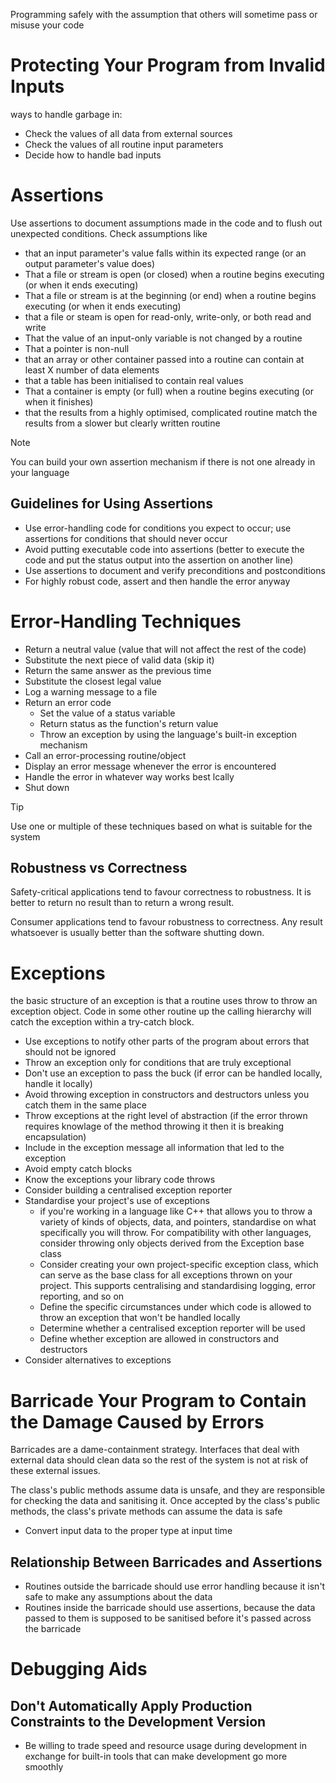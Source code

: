 Programming safely with the assumption that others will sometime pass or misuse your code
# Protecting Your Program from Invalid Inputs
ways to handle garbage in:
- Check the values of all data from external sources
- Check the values of all routine input parameters
- Decide how to handle bad inputs
# Assertions
Use assertions to document assumptions made in the code and to flush out unexpected conditions. Check assumptions like
- that an input parameter's value falls within its expected range (or an output parameter's value does)
- That a file or stream is open (or closed) when a routine begins executing (or when it ends executing)
- That a file or stream is at the beginning (or end) when a routine begins executing (or when it ends executing)
- that a file or steam is open for read-only, write-only, or both read and write
- That the value of an input-only variable is not changed by a routine
- That a pointer is non-null
- that an array or other container passed into a routine can contain at least X number of data elements
- that a table has been initialised to contain real values
- That a container is empty (or full) when a routine begins executing (or when it finishes)
- that the results from a highly optimised, complicated routine match the results from a slower but clearly written routine
> [!note] 
> You can build your own assertion mechanism if there is not one already in your language

## Guidelines for Using Assertions
- Use error-handling code for conditions you expect to occur; use assertions for conditions that should never occur
- Avoid putting executable code into assertions (better to execute the code and put the status output into the assertion on another line)
- Use assertions to document and verify preconditions and postconditions
- For highly robust code, assert and then handle the error anyway
# Error-Handling Techniques
- Return a neutral value (value that will not affect the rest of the code)
- Substitute the next piece of valid data (skip it)
- Return the same answer as the previous time
- Substitute the closest legal value
- Log a warning message to a file
- Return an error code
	- Set the value of a status variable
	- Return status as the function's return value
	- Throw an exception by using the language's built-in exception mechanism
- Call an error-processing routine/object
- Display an error message whenever the error is encountered
- Handle the error in whatever way works best lcally
- Shut down
> [!tip]
 Use one or multiple of these techniques based on what is suitable for the system

## Robustness vs Correctness
Safety-critical applications tend to favour correctness to robustness. It is better to return no result than to return a wrong result. 

Consumer applications tend to favour robustness to correctness. Any result whatsoever is usually better than the software shutting down. 
# Exceptions
the basic structure of an exception is that a routine uses throw to throw an exception object. Code in some other routine up the calling hierarchy will catch the exception within a try-catch block.
- Use exceptions to notify other parts of the program about errors that should not be ignored
- Throw an exception only for conditions that are truly exceptional
- Don't use an exception to pass the buck (if error can be handled locally, handle it locally)
- Avoid throwing exception in constructors and destructors unless you catch them in the same place
- Throw exceptions at the right level of abstraction (if the error thrown requires knowlage of the method throwing it then it is breaking encapsulation)
- Include in the exception message all information that led to the exception
- Avoid empty catch blocks
- Know the exceptions your library code throws
- Consider building a centralised exception reporter
- Standardise your project's use of exceptions
	- if you're working in a language like C++ that allows you to throw a variety of kinds of objects, data, and pointers, standardise on what specifically you will throw. For compatibility with other languages, consider throwing only objects derived from the Exception base class
	- Consider creating your own project-specific exception class, which can serve as the base class for all exceptions thrown on your project. This supports centralising and standardising logging, error reporting, and so on
	- Define the specific circumstances under which code is allowed to throw an exception that won't be handled locally
	- Determine whether a centralised exception reporter will be used
	- Define whether exception are allowed in constructors and destructors
- Consider alternatives to exceptions
# Barricade Your Program to Contain the Damage Caused by Errors
Barricades are a dame-containment strategy. Interfaces that deal with external data should clean data so the rest of the system is not at risk of these external issues.

The class's public methods assume data is unsafe, and they are responsible for checking the data and sanitising it. Once accepted by the class's public methods, the class's private methods can assume the data is safe
- Convert input data to the proper type at input time
## Relationship Between Barricades and Assertions
- Routines outside the barricade should use error handling because it isn't safe to make any assumptions about the data
- Routines inside the barricade should use assertions, because the data passed to them is supposed to be sanitised before it's passed across the barricade 
# Debugging Aids
## Don't Automatically Apply Production Constraints to the Development Version
- Be willing to trade speed and resource usage during development in exchange for built-in tools that can make development go more smoothly

